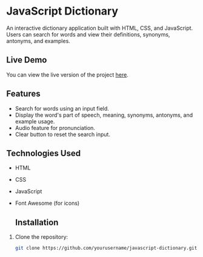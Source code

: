 # JavaScript Dictionary

An interactive dictionary application built with HTML, CSS, and JavaScript. Users can search for words and view their definitions, synonyms, antonyms, and examples.

## Live Demo

You can view the live version of the project [here](https://prajwalnikam7131.github.io/JavaScript-dictionary/).

## Features

- Search for words using an input field.
- Display the word's part of speech, meaning, synonyms, antonyms, and example usage.
- Audio feature for pronunciation.
- Clear button to reset the search input.

## Technologies Used

- HTML
- CSS
- JavaScript
- Font Awesome (for icons)

  ## Installation

1. Clone the repository:
   ```bash
   git clone https://github.com/yourusername/javascript-dictionary.git

